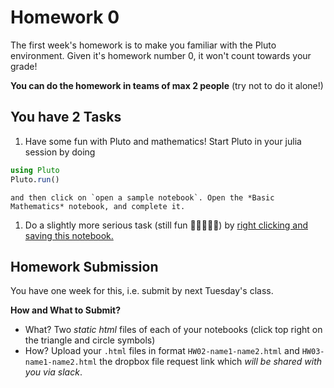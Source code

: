 # Homework 0

The first week's homework is to make you familiar with the Pluto environment. Given it's homework number 0, it won't count towards your grade!

**You can do the homework in teams of max 2 people** (try not to do it alone!)

## You have 2 Tasks

1. Have some fun with Pluto and mathematics! Start Pluto in your julia session by doing
```julia
using Pluto
Pluto.run()
```
    and then click on `open a sample notebook`. Open the *Basic Mathematics* notebook, and complete it.
1. Do a slightly more serious task (still fun 💃🏽👯‍♂️🎉) by [right clicking and saving this notebook.](https://github.com/floswald/NumericalMethods/blob/master/homework/homework0/hw0.jl)


## Homework Submission

You have one week for this, i.e. submit by next Tuesday's class. 

**How and What to Submit?**

* What? Two *static html* files of each of your notebooks (click top right on the triangle and circle symbols)
* How? Upload your `.html` files in format `HW02-name1-name2.html` and `HW03-name1-name2.html` the dropbox file request link which _will be shared with you via slack_.
